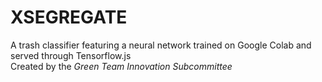 # XSEGREGATE
A trash classifier featuring a neural network trained on Google Colab and served through Tensorflow.js
<br/>
Created by the <i>Green Team Innovation Subcommittee</i>
